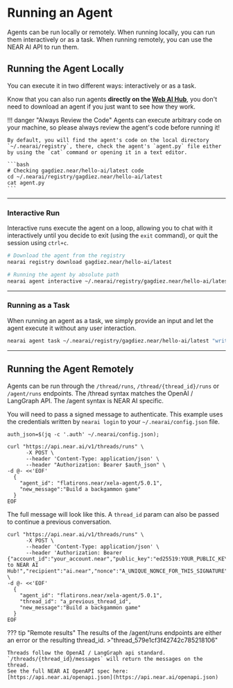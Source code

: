 # Running an Agent

Agents can be run locally or remotely. When running locally, you can run them interactively or as a task. When running remotely, you can use the NEAR AI API to run them.

## Running the Agent Locally

You can execute it in two different ways: interactively or as a task.

Know that you can also run agents **directly on the [Web AI Hub](https://app.near.ai/agents)**, you don't need to download an agent if you just want to see how they work.

!!! danger "Always Review the Code"
    Agents can execute arbitrary code on your machine, so please always review the agent's code before running it!
    
    By default, you will find the agent's code on the local directory `~/.nearai/registry`, there, check the agent's `agent.py` file either by using the `cat` command or opening it in a text editor.

    ```bash
    # Checking gagdiez.near/hello-ai/latest code
    cd ~/.nearai/registry/gagdiez.near/hello-ai/latest
    cat agent.py
    ```

<hr class="subsection">

### Interactive Run

Interactive runs execute the agent on a loop, allowing you to chat with it interactively until you decide to exit (using the `exit` command), or quit the session using `ctrl+c`.

```bash
# Download the agent from the registry
nearai registry download gagdiez.near/hello-ai/latest

# Running the agent by absolute path
nearai agent interactive ~/.nearai/registry/gagdiez.near/hello-ai/latest --local
```

<hr class="subsection">

### Running as a Task
When running an agent as a task, we simply provide an input and let the agent execute it without any user interaction.

```bash
nearai agent task ~/.nearai/registry/gagdiez.near/hello-ai/latest "write a poem about the sorrow of losing oneself, but end on a positive note" --local
```

---

## Running the Agent Remotely

Agents can be run through the `/thread/runs`, `/thread/{thread_id}/runs` or  `/agent/runs` endpoints. The /thread syntax
matches the OpenAI / LangGraph API. The /agent syntax is NEAR AI specific.

You will need to pass a signed message to authenticate. This example uses the credentials written by `nearai login` to
your `~/.nearai/config.json` file.

```shell
auth_json=$(jq -c '.auth' ~/.nearai/config.json);

curl "https://api.near.ai/v1/threads/runs" \
      -X POST \
      --header 'Content-Type: application/json' \
      --header "Authorization: Bearer $auth_json" \
-d @- <<'EOF'
  {
    "agent_id": "flatirons.near/xela-agent/5.0.1",
    "new_message":"Build a backgammon game"
  }
EOF
```

The full message will look like this. A `thread_id` param can also be passed to continue a previous conversation. 
```shell
curl "https://api.near.ai/v1/threads/runs" \
      -X POST \
      --header 'Content-Type: application/json' \
      --header 'Authorization: Bearer {"account_id":"your_account.near","public_key":"ed25519:YOUR_PUBLIC_KEY","signature":"A_REAL_SIGNATURE","callback_url":"https://app.near.ai/","message":"Welcome to NEAR AI Hub!","recipient":"ai.near","nonce":"A_UNIQUE_NONCE_FOR_THIS_SIGNATURE"}' \
-d @- <<'EOF'
  {
    "agent_id": "flatirons.near/xela-agent/5.0.1",
    "thread_id": "a_previous_thread_id",
    "new_message":"Build a backgammon game"
  }
EOF
```

??? tip "Remote results"
    The results of the /agent/runs endpoints are either an error or the resulting thread_id.
    >"thread_579e1cf3f42742c785218106"

    Threads follow the OpenAI / LangGraph api standard. `/threads/{thread_id}/messages` will return the messages on the thread.
    See the full NEAR AI OpenAPI spec here: [https://api.near.ai/openapi.json](https://api.near.ai/openapi.json)
